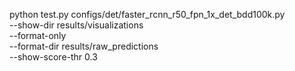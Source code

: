python test.py configs/det/faster_rcnn_r50_fpn_1x_det_bdd100k.py \
    --show-dir results/visualizations \
    --format-only \
    --format-dir results/raw_predictions \
    --show-score-thr 0.3
